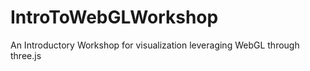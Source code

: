 # IntroToWebGLWorkshop
An Introductory Workshop for visualization leveraging WebGL through three.js
